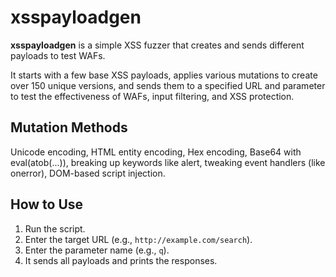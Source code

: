 # xsspayloadgen

**xsspayloadgen** is a simple XSS fuzzer that creates and sends different payloads to test WAFs.

It starts with a few base XSS payloads, applies various mutations to create over 150 unique versions, and sends them to a specified URL and parameter to test the effectiveness of WAFs, input filtering, and XSS protection.

## Mutation Methods

Unicode encoding, HTML entity encoding, Hex encoding, Base64 with eval(atob(...)), breaking up keywords like alert, tweaking event handlers (like onerror), DOM-based script injection.

## How to Use

1. Run the script.
2. Enter the target URL (e.g., `http://example.com/search`).
3. Enter the parameter name (e.g., `q`).
4. It sends all payloads and prints the responses.
